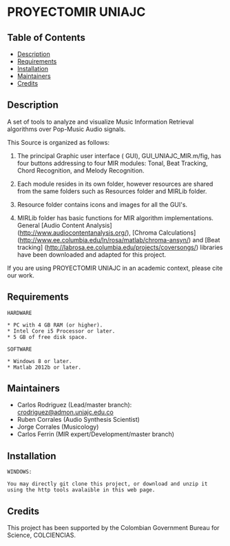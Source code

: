 # PROYECTOMIR UNIAJC

## Table of Contents

* [Description](README.md#description)
* [Requirements](README.md#requirements)
* [Installation](README.md#installation)
* [Maintainers](README.md#maintainers)
* [Credits](README.md#credits)

## Description

A set of tools to analyze and visualize Music Information Retrieval algorithms over Pop-Music Audio signals.

This Source is organized as follows:

1) The principal Graphic user interface ( GUI), GUI_UNIAJC_MIR.m/fig, has four buttons addressing to four MIR modules: Tonal, Beat Tracking, Chord Recognition, and Melody Recognition. 

2) Each module resides in its own folder, however resources are shared from the same folders such as Resources folder and MIRLib folder.

3) Resource folder contains icons and images for all the GUI's.

4) MIRLib folder has basic functions for MIR algorithm implementations. General [Audio Content Analysis] (http://www.audiocontentanalysis.org/), [Chroma Calculations] (http://www.ee.columbia.edu/ln/rosa/matlab/chroma-ansyn/) and [Beat tracking] (http://labrosa.ee.columbia.edu/projects/coversongs/) libraries have been downloaded and adapted for this project. 

If you are using PROYECTOMIR UNIAJC in an academic context, please cite our work. 

## Requirements
  ```
HARDWARE

* PC with 4 GB RAM (or higher). 
* Intel Core i5 Processor or later. 
* 5 GB of free disk space.
```

  ```
SOFTWARE

* Windows 8 or later.
* Matlab 2012b or later.
```

## Maintainers

* Carlos Rodriguez (Lead/master branch): <crodriguez@admon.uniajc.edu.co>
* Ruben Corrales (Audio Synthesis Scientist)
* Jorge Corrales (Musicology)
* Carlos Ferrin (MIR expert/Development/master branch)

## Installation

  ```
WINDOWS:

You may directly git clone this project, or download and unzip it using the http tools avalaible in this web page.
```
## Credits

This project has been supported by the Colombian Government Bureau for Science, COLCIENCIAS. 
